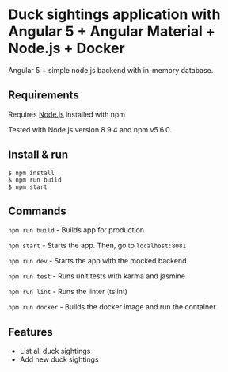 # Duck sightings application with Angular 5 + Angular Material + Node.js + Docker

Angular 5 + simple node.js backend with in-memory database.

## Requirements

Requires [Node.js](https://nodejs.org/) installed with npm

Tested with Node.js version 8.9.4 and npm v5.6.0.

## Install & run

```
$ npm install
$ npm run build
$ npm start
``` 

## Commands

`npm run build` - Builds app for production

`npm start` - Starts the app. Then, go to `localhost:8081`

`npm run dev` - Starts the app with the mocked backend

`npm run test` - Runs unit tests with karma and jasmine

`npm run lint` - Runs the linter (tslint)

`npm run docker` - Builds the docker image and run the container

## Features
* List all duck sightings
* Add new duck sightings
